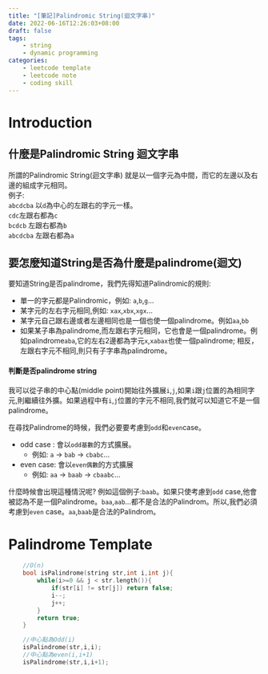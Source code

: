 ```yaml
---
title: "[筆記]Palindromic String(迴文字串)"
date: 2022-06-16T12:26:03+08:00
draft: false
tags:
    - string
    - dynamic programming
categories:
    - leetcode template
    - leetcode note
    - coding skill
---
```

# Introduction
## 什麼是Palindromic String 迴文字串
所謂的Palindromic String(迴文字串) 就是以一個字元為中間，而它的左邊以及右邊的組成字元相同。  
例子:  
`abcdcba` 以`d`為中心的左跟右的字元一樣。   
`cdc`左跟右都為`c`  
`bcdcb` 左跟右都為`b`  
`abcdcba` 左跟右都為`a`  

## 要怎麼知道String是否為什麼是palindrome(迴文)
要知道String是否palindrome，我們先得知道Palindromic的規則:
* 單一的字元都是Palindromic，例如: `a`,`b`,`g`...
* 某字元的左右字元相同,例如: `xax`,`xbx`,`xgx`...
* 某字元自己跟右邊或者左邊相同也是一個也使一個palindrome。例如`aa`,`bb`
* 如果某子串為palindrome,而左跟右字元相同，它也會是一個palindrome。例如palindrome`aba`,它的左右2邊都為字元`x`,`xabax`也使一個palindrome; 相反，左跟右字元不相同,則只有子字串為palindrome。

#### 判斷是否palindrome string
我可以從子串的中心點(middle point)開始往外擴展`i`,`j`,如果`i`跟`j`位置的為相同字元,則繼續往外擴。如果過程中有`i`,`j`位置的字元不相同,我們就可以知道它不是一個palindrome。

在尋找Palindrome的時候，我們必要要考慮到`odd`和`even`case。
* odd case : 會以`odd基數`的方式擴展。
    * 例如: `a` -> `bab` -> `cbabc`...
* even case: 會以`even偶數`的方式擴展
    * 例如: `aa` -> `baab` -> `cbaabc`...

什麼時候會出現這種情況呢?
例如這個例子:`baab`。如果只使考慮到`odd` case,他會被認為不是一個Palindrome。`baa`,`aab`...都不是合法的Palindrom。所以,我們必須考慮到`even` case。`aa`,`baab`是合法的Palindrom。

# Palindrome Template
```c++
    //O(n)
    bool isPalindrome(string str,int i,int j){
        while(i>=0 && j < str.length()){
            if(str[i] != str[j]) return false;
            i--;
            j++;
        }
        return true;
    }
```
```c++
    //中心點為Odd(i)
    isPalindrome(str,i,i);
    //中心點為even(i,i+1)
    isPalindrome(str,i,i+1);
```
